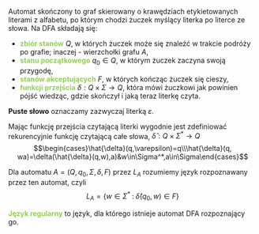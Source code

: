 Automat skończony to graf skierowany o krawędziach etykietowanych literami z alfabetu, po którym chodzi żuczek myślący literka po literce ze słowa. Na DFA składają się:
- <b style="color:rgb(146, 208, 80)">zbiór stanów</b> $Q$, w których żuczek może się znaleźć w trakcie podróży po grafie; inaczej - wierzchołki grafu $A$,
- <b style="color:rgb(146, 208, 80)">stanu początkowego</b> $q_0\in Q$, w którym żuczek zaczyna swoją przygodę,
- <b style="color:rgb(146, 208, 80)">stanów akceptujących</b> $F$, w których kończąc żuczek się cieszy,
- <b style="color:rgb(146, 208, 80)">funkcji przejścia</b> $\delta:Q\times\Sigma\to Q$, która mówi żuczkowi jak powinien pójść wiedząc, gdzie skończył i jaką teraz literkę czyta.

**Puste słowo** oznaczamy zazwyczaj literką $\varepsilon$.

Mając funkcję przejścia czytającą literki wygodnie jest zdefiniować rekurencyjnie funkcję czytającą całe słowa, $\hat{\delta}:Q\times\Sigma^*\to Q$
$$\begin{cases}\hat{\delta}(q,\varepsilon)=q\\\hat{\delta}(q, wa)=\delta(\hat{\delta}(q,w),a)&w\in\Sigma^*,a\in\Sigma\end{cases}$$

Dla automatu $A=(Q,q_0,\Sigma,\delta,F)$ przez $L_A$ rozumiemy język rozpoznawany przez ten automat, czyli
$$L_A=\{w\in\Sigma^*\;:\;\hat{\delta}(q_0, w)\in F\}$$

<b style="color: rgb(146, 208, 80)">Język regularny</b> to język, dla którego istnieje automat DFA rozpoznający go.
